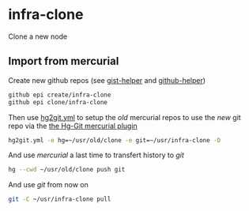 # infra-clone

Clone a new node

[gist-helper.mk]: https://gist.github.com/thydel/524e88147a65f3bff526a86aa5227621 "gist"
[init-play-dir.yml]: https://gist.github.com/thydel/f3cbc54b05ed5d6dbecb7e6f4c86a6cf "gist"
[ansible.mk]: https://gist.github.com/thydel/c5ba9cb9e4d3fb18d8452ca5ad9217df "gist"
[github-helper.mk]: https://gist.github.com/thydel/c951f099db05abf41f152e6b22e1432d "gist"
[infra-gitignore.txt]: https://gist.github.com/thydel/c4d36657a2a4abd4c93a31c1e02ef4b8 "gist"
[hg2git.yml]: https://github.com/thydel/misc-play/blob/master/hg2git.yml "github file"
[hg-git]: http://hg-git.github.io/ "hg-git.github.io"

## Import from mercurial

Create new github repos (see [gist-helper][gist-helper.mk] and
[github-helper][github-helper.mk])

```bash
github epi create/infra-clone
github epi clone/infra-clone
```

Then use [hg2git.yml][hg2git.yml] to setup the *old* mercurial repos
to use the *new* git repo via the [the Hg-Git mercurial plugin][hg-git]

```bash
hg2git.yml -e hg=~/usr/old/clone -e git=~/usr/infra-clone -D
```

And use *mercurial* a last time to transfert history to *git*

```bash
hg --cwd ~/usr/old/clone push git
```

And use *git* from now on

```bash
git -C ~/usr/infra-clone pull
```
